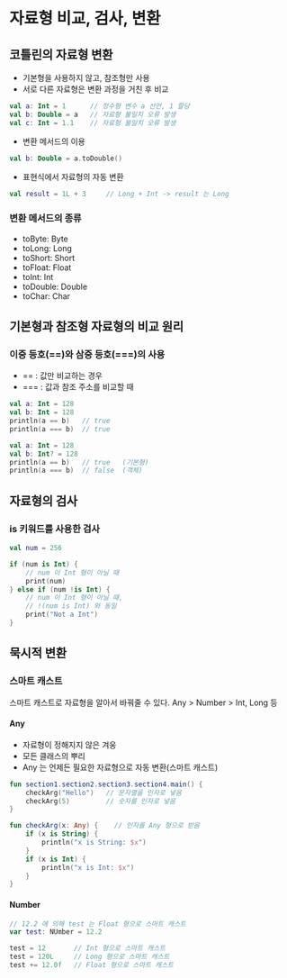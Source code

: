 # 자료형 비교, 검사, 변환

## 코틀린의 자료형 변환

- 기본형을 사용하지 않고, 참조형만 사용
- 서로 다른 자료형은 변환 과정을 거친 후 비교

```kotlin
val a: Int = 1      // 정수형 변수 a 선언, 1 할당
val b: Double = a   // 자료형 불일치 오류 발생
val c: Int = 1.1    // 자료형 불일치 오류 발생
```

- 변환 메서드의 이용

```kotlin
val b: Double = a.toDouble()
```

- 표현식에서 자료형의 자동 변환

```kotlin
val result = 1L + 3     // Long + Int -> result 는 Long
```

### 변환 메서드의 종류

- toByte: Byte
- toLong: Long
- toShort: Short
- toFloat: Float
- toInt: Int
- toDouble: Double
- toChar: Char

## 기본형과 참조형 자료형의 비교 원리

### 이중 등호(==)와 삼중 등호(===)의 사용

- == : 값만 비교하는 경우
- === : 값과 참조 주소를 비교할 때

```kotlin
val a: Int = 128
val b: Int = 128
println(a == b)   // true
println(a === b)  // true
```

```kotlin
val a: Int = 128
val b: Int? = 128
println(a == b)   // true   (기본형)
println(a === b)  // false  (객체)
```

## 자료형의 검사

### is 키워드를 사용한 검사

```kotlin
val num = 256

if (num is Int) {
    // num 이 Int 형이 아닐 때
    print(num)
} else if (num !is Int) {
    // num 이 Int 형이 아닐 때, 
    // !(num is Int) 와 동일 
    print("Not a Int")
}
```

## 묵시적 변환

### 스마트 캐스트

스마트 캐스트로 자료형을 알아서 바꿔줄 수 있다. Any > Number > Int, Long 등

#### Any

- 자료형이 정해지지 않은 겨웅
- 모든 클래스의 뿌리
- Any 는 언제든 필요한 자료형으로 자동 변환(스마트 캐스트)

```kotlin
fun section1.section2.section3.section4.main() {
    checkArg("Hello")   // 문자열을 인자로 넣음
    checkArg(5)         // 숫자를 인자로 넣음
}

fun checkArg(x: Any) {    // 인자를 Any 형으로 받음
    if (x is String) {
        println("x is String: $x")
    }
    if (x is Int) {
        println("x is Int: $x")
    }
}
```

#### Number

```kotlin
// 12.2 에 의해 test 는 Float 형으로 스마트 캐스트
var test: NUmber = 12.2

test = 12       // Int 형으로 스마트 캐스트
test = 120L     // Long 형으로 스마트 캐스트
test += 12.0f   // Float 형으로 스마트 캐스트
```
